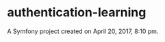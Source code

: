 authentication-learning
=======================

A Symfony project created on April 20, 2017, 8:10 pm.
